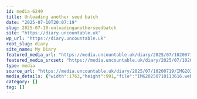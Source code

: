 ```yaml
---
id: media-6249
title: Unloading another seed batch
date: "2025-07-10T20:07:19"
slug: 2025-07-10-unloadinganotherseedbatch
site: "https://diary.uncountable.uk"
wp_url: "https://diary.uncountable.uk"
root_slug: diary
site_name: My Diary
featured_media_url: "https://media.uncountable.uk/diary/2025/07/10200719/IMG20250710113616.webp"
featured_media_srcset: "https://media.uncountable.uk/diary/2025/07/10200719/IMG20250710113616-300x169.webp 300w, https://media.uncountable.uk/diary/2025/07/10200719/IMG20250710113616-1024x576.webp 1024w, https://media.uncountable.uk/diary/2025/07/10200719/IMG20250710113616-150x150.webp 150w, https://media.uncountable.uk/diary/2025/07/10200719/IMG20250710113616-640x360.webp 640w, https://media.uncountable.uk/diary/2025/07/10200719/IMG20250710113616.webp 1763w"
type: media
source_url: "https://media.uncountable.uk/diary/2025/07/10200719/IMG20250710113616.webp"
media_details: {"width":1763,"height":991,"file":"IMG20250710113616.webp","filesize":149262,"sizes":{"medium":{"file":"IMG20250710113616-300x169.webp","width":300,"height":169,"filesize":24972,"mime_type":"image/webp","source_url":"https://media.uncountable.uk/diary/2025/07/10200719/IMG20250710113616-300x169.webp"},"large":{"file":"IMG20250710113616-1024x576.webp","width":1024,"height":576,"filesize":182826,"mime_type":"image/webp","source_url":"https://media.uncountable.uk/diary/2025/07/10200719/IMG20250710113616-1024x576.webp"},"thumbnail":{"file":"IMG20250710113616-150x150.webp","width":150,"height":150,"filesize":14356,"mime_type":"image/webp","source_url":"https://media.uncountable.uk/diary/2025/07/10200719/IMG20250710113616-150x150.webp"},"mobwidth":{"file":"IMG20250710113616-640x360.webp","width":640,"height":360,"filesize":88134,"mime_type":"image/webp","source_url":"https://media.uncountable.uk/diary/2025/07/10200719/IMG20250710113616-640x360.webp"},"full":{"file":"IMG20250710113616.webp","width":1763,"height":991,"mime_type":"image/webp","source_url":"https://media.uncountable.uk/diary/2025/07/10200719/IMG20250710113616.webp"}},"image_meta":{"aperture":"0","credit":"","camera":"","caption":"","created_timestamp":"0","copyright":"","focal_length":"0","iso":"0","shutter_speed":"0","title":"","orientation":"0","keywords":[]}}
category: []
tag: []
---
```


